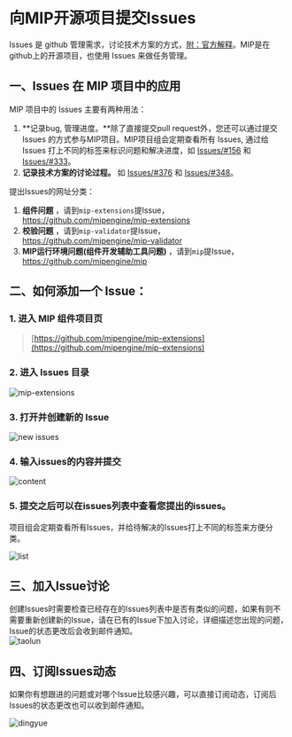 # 向MIP开源项目提交Issues
Issues 是 github 管理需求，讨论技术方案的方式，[附：官方解释](https://guides.github.com/features/issues/)。MIP是在github上的开源项目，也使用 Issues 来做任务管理。  

## 一、Issues 在 MIP 项目中的应用
MIP 项目中的 Issues 主要有两种用法：
1. **记录bug, 管理进度。**除了直接提交pull request外，您还可以通过提交 Issues 的方式参与MIP项目。MIP项目组会定期查看所有 Issues, 通过给 Issues 打上不同的标签来标识问题和解决进度，如 [Issues/#156](https://github.com/mipengine/mip-extensions/issues/156) 和 [Issues/#333](https://github.com/mipengine/mip-extensions/issues/333)。  
2. **记录技术方案的讨论过程。** 如 [Issues/#376](https://github.com/mipengine/mip-extensions/issues/376) 和 [Issues/#348](https://github.com/mipengine/mip-extensions/issues/348)。  

提出Issues的网址分类：  

1. **组件问题** ，请到`mip-extensions`提Issue，https://github.com/mipengine/mip-extensions   
2. **校验问题** ，请到`mip-validator`提Issue，https://github.com/mipengine/mip-validator    
3. **MIP运行环境问题(组件开发辅助工具问题)** ，请到`mip`提Issue，https://github.com/mipengine/mip  

## 二、如何添加一个 Issue：

### 1. 进入 MIP 组件项目页  
> [https://github.com/mipengine/mip-extensions](https://github.com/mipengine/mip-extensions)

### 2. 进入 Issues 目录  

![mip-extensions](https://github.com/mipengine/mip-blog/blob/master/img/16_1.jpg)   

### 3. 打开并创建新的 Issue

![new issues](https://github.com/mipengine/mip-blog/blob/master/img/16_2.jpg)  

### 4. 输入issues的内容并提交

![content](https://github.com/mipengine/mip-blog/blob/master/img/16_3.jpg)   

### 5. 提交之后可以在issues列表中查看您提出的issues。   
项目组会定期查看所有Issues，并给待解决的Issues打上不同的标签来方便分类。   

![list](https://github.com/mipengine/mip-blog/blob/master/img/16_4.jpg)   


## 三、加入Issue讨论
创建Issues时需要检查已经存在的Issues列表中是否有类似的问题，如果有则不需要重新创建新的Issue，请在已有的Issue下加入讨论，详细描述您出现的问题，Issue的状态更改后会收到邮件通知。       
![taolun](https://github.com/mipengine/mip-blog/blob/master/img/16_6.jpg)        

## 四、订阅Issues动态
如果你有想跟进的问题或对哪个Issue比较感兴趣，可以直接订阅动态，订阅后Issues的状态更改也可以收到邮件通知。  

![dingyue](https://github.com/mipengine/mip-blog/blob/master/img/16_5.jpg)  